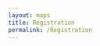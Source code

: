 ```yaml
---
layout: maps
title: Registration
permalink: /Registration
---
```


<!-- Raw HTML for embedded iframe backgrounds -->

<section data-background="#000000" data-background-iframe="https://www.youtube.com/embed/UMrzuf2tk9U?controls=0&amp;modestbranding=1&amp;enablejsapi=0&amp;autoplay=1&amp;loop=1&amp;playlist=UMrzuf2tk9U&amp;showinfo=0&amp;rel=0&amp;html5=0">
</section>